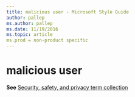 ```yaml
---
title: malicious user - Microsoft Style Guide
author: pallep
ms.author: pallep
ms.date: 11/19/2016
ms.topic: article
ms.prod = non-product specific
---
```


# malicious user

**See** [Security, safety, and privacy term collection](/style-guide/a-z-word-list-term-collections/term-collections/security-safety-privacy-terms)
